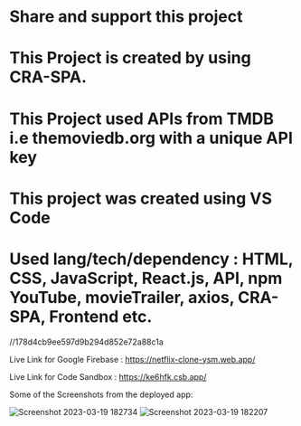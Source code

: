 # Share and support this project
# This Project is created by using CRA-SPA.
# This Project used APIs from TMDB i.e themoviedb.org with a unique API key
# This project was created using VS Code

# Used lang/tech/dependency : HTML, CSS, JavaScript, React.js, API, npm YouTube, movieTrailer, axios, CRA-SPA, Frontend etc.
 
//178d4cb9ee597d9b294d852e72a88c1a 

Live Link for Google Firebase : https://netflix-clone-ysm.web.app/


Live Link for Code Sandbox : https://ke6hfk.csb.app/

Some of the Screenshots from the deployed app:

![Screenshot 2023-03-19 182734](https://user-images.githubusercontent.com/14905121/226177068-eb70e387-decd-416c-83e9-dee646f8709b.jpg)
![Screenshot 2023-03-19 182207](https://user-images.githubusercontent.com/14905121/226177073-eec54062-b108-440c-a39f-ed9a8c720a63.jpg)
